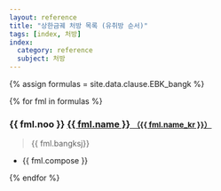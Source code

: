 ```yaml
---
layout: reference
title: "상한금궤 처방 목록 (유취방 순서)"
tags: [index, 처방]
index:
  category: reference
  subject: 처방
---
```


{% assign formulas = site.data.clause.EBK_bangk %}

{% for fml in formulas %}

### {{ fml.noo }} [{{ fml.name }} <small>（{{ fml.name_kr }}）</small>]({{site.formulaurl}}/{{fml.name_kr}})

> {{ fml.bangksj}}

* {{ fml.compose }}

{% endfor %}
